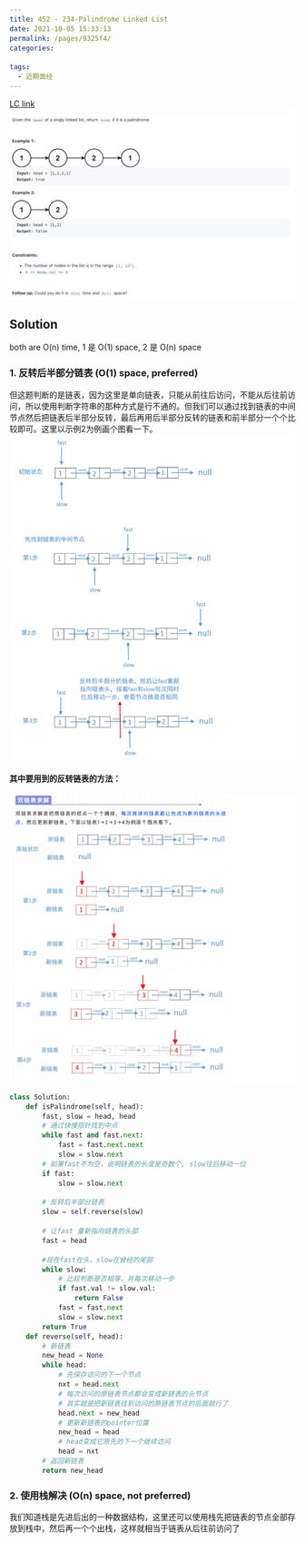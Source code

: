 ```yaml
---
title: 452 - 234-Palindrome Linked List
date: 2021-10-05 15:33:13
permalink: /pages/9325f4/
categories:
  
tags:
  - 近期面经
---
```

[LC link](https://leetcode.com/problems/palindrome-linked-list/)
![](https://raw.githubusercontent.com/emmableu/image/master/234-0.png)

## Solution
both are O(n) time, 1 是 O(1) space, 2 是 O(n) space
### 1. 反转后半部分链表 (O(1) space, preferred)
但这题判断的是链表，因为这里是单向链表，只能从前往后访问，不能从后往前访问，所以使用判断字符串的那种方式是行不通的。但我们可以通过找到链表的中间节点然后把链表后半部分反转，最后再用后半部分反转的链表和前半部分一个个比较即可。这里以示例2为例画个图看一下。
![](https://raw.githubusercontent.com/emmableu/image/master/234-1.png)

#### 其中要用到的反转链表的方法：
![](https://raw.githubusercontent.com/emmableu/image/master/234-2.png)

```python
class Solution:
    def isPalindrome(self, head):
        fast, slow = head, head
        # 通过快慢指针找到中点
        while fast and fast.next:
            fast = fast.next.next
            slow = slow.next
        # 如果fast不为空，说明链表的长度是奇数个, slow往后移动一位
        if fast:
            slow = slow.next
        
        # 反转后半部分链表
        slow = self.reverse(slow)
        
        # 让fast 重新指向链表的头部
        fast = head

        #现在fast在头，slow在曾经的尾部
        while slow:
            # 比较判断是否相等，并每次移动一步
            if fast.val != slow.val:
                return False
            fast = fast.next
            slow = slow.next
        return True
    def reverse(self, head):
        # 新链表
        new_head = None
        while head:
            # 先保存访问的下一个节点
            nxt = head.next
            # 每次访问的原链表节点都会变成新链表的头节点
            # 其实就是把新链表挂到访问的原链表节点的后面就行了
            head.next = new_head
            # 更新新链表的pointer位置
            new_head = head
            # head变成它原先的下一个继续访问
            head = nxt
        # 返回新链表
        return new_head
```

### 2. 使用栈解决 (O(n) space, not preferred)
我们知道栈是先进后出的一种数据结构，这里还可以使用栈先把链表的节点全部存放到栈中，然后再一个个出栈，这样就相当于链表从后往前访问了
